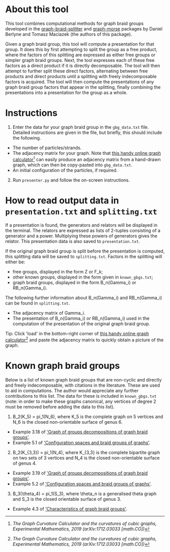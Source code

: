 # About this tool
This tool combines computational methods for graph braid groups developed in the [graph-braid-splitter](https://github.com/danberlyne/graph-braid-splitter) and [graph-morse](https://github.com/tmaciazek/graph-morse) packages by Daniel Berlyne and Tomasz Maciazek (the authors of this package). 

Given a graph braid group, this tool will compute a presentation for that group. It does this by first attempting to split the group as a free product, where the factors of this splitting are expressed as either free groups or simpler graph braid groups. Next, the tool expresses each of these free factors as a direct product if it is directly decomposable. The tool will then attempt to further split these direct factors, alternating between free products and direct products until a splitting with freely indecomposable factors is acquired. The tool will then compute the presentations of any graph braid group factors that appear in the splitting, finally combining the presentations into a presentation for the group as a whole. 

# Instructions
1. Enter the data for your graph braid group in the `gbg_data.txt` file. Detailed instructions are given in the file, but briefly, this should include the following.
- The number of particles/strands.
- The adjacency matrix for your graph. Note that [this handy online graph calculator](https://www.mas.ncl.ac.uk/graph-curvature/)[^1] can easily produce an adjacency matrix from a hand-drawn graph, which can then be copy-pasted into `gbg_data.txt`.
- An initial configuration of the particles, if required.

[^1]: *The Graph Curvature Calculator and the curvatures of cubic graphs, Experimental Mathematics, 2019
(arXiv:1712.03033 [math.CO])*

2. Run `presenter.py` and follow the on-screen instructions.

# How to read output data in `presentation.txt` and `splitting.txt`
If a presentation is found, the generators and relators will be displayed in the terminal. The relators are expressed as lists of 2-tuples consisting of a generator and a power. Multiplying these powers of generators gives the relator. This presentation data is also saved to `presentation.txt`.

If the original graph braid group is split before the presentation is computed, this splitting data will be saved to `splitting.txt`. Factors in the splitting will either be: 
- free groups, displayed in the form Z or F_k;
- other known groups, displayed in the form given in `known_gbgs.txt`;
- graph braid groups, displayed in the form B_n(Gamma_i) or RB_n(Gamma_i).

The following further information about B_n(Gamma_i) and RB_n(Gamma_i) can be found in `splitting.txt`.
- The adjacency matrix of Gamma_i.
- The presentation of B_n(Gamma_i) or RB_n(Gamma_i) used in the computation of the presentation of the original graph braid group.

Tip: Click 'load' in the bottom-right corner of [this handy online graph calculator](https://www.mas.ncl.ac.uk/graph-curvature/)[^1] and paste the adjacency matrix to quickly obtain a picture of the graph.

# Known graph braid groups
Below is a list of known graph braid groups that are non-cyclic and directly and freely indecomposable, with citations in the literature. These are used to aid in computations. The author would appreciate any further contributions to this list. The data for these is included in `known_gbgs.txt` (note: in order to make these graphs canonical, any vertices of degree 2 must be removed before adding the data to this list).
1. B_2(K_5) = pi_1(N_6), where K_5 is the complete graph on 5 vertices and N_6 is the closed non-orientable surface of genus 6.
- Example 3.18 of ['Graph of groups decompositions of graph braid groups'](https://arxiv.org/pdf/2209.03860.pdf).
- Example 5.1 of ['Configuration spaces and braid groups of graphs'](https://www.proquest.com/docview/304583880).
2. B_2(K_{3,3}) = pi_1(N_4), where K_{3,3} is the complete bipartite graph on two sets of 3 vertices and N_4 is the closed non-orientable surface of genus 4.
- Example 3.19 of ['Graph of groups decompositions of graph braid groups'](https://arxiv.org/pdf/2209.03860.pdf).
- Example 5.2 of ['Configuration spaces and braid groups of graphs'](https://www.proquest.com/docview/304583880).
3. B_3(\theta_4) = pi_1(S_3), where \theta_n is a generalised theta graph and S_3 is the closed orientable surface of genus 3.
- Example 4.3 of ['Characteristics of graph braid groups'](https://arxiv.org/pdf/1101.2648.pdf).